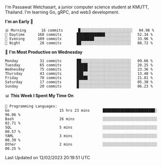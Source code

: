
I'm Passawat Wetchasart, a junior computer science student at KMUTT, Thailand. I'm learning Go, gRPC, and web3 development.



<!--START_SECTION:waka-->
**I'm an Early 🐤** 

```text
🌞 Morning       16 commits       █░░░░░░░░░░░░░░░░░░░░░░░░   04.98 % 
🌆 Daytime      168 commits       █████████████░░░░░░░░░░░░   52.34 % 
🌃 Evening      109 commits       ████████░░░░░░░░░░░░░░░░░   33.96 % 
🌙 Night         28 commits       ██░░░░░░░░░░░░░░░░░░░░░░░   08.72 % 

```
📅 **I'm Most Productive on Wednesday** 

```text
Monday          31 commits       ██░░░░░░░░░░░░░░░░░░░░░░░   09.66 % 
Tuesday         65 commits       █████░░░░░░░░░░░░░░░░░░░░   20.25 % 
Wednesday       75 commits       █████░░░░░░░░░░░░░░░░░░░░   23.36 % 
Thursday        43 commits       ███░░░░░░░░░░░░░░░░░░░░░░   13.40 % 
Friday          70 commits       █████░░░░░░░░░░░░░░░░░░░░   21.81 % 
Saturday        17 commits       █░░░░░░░░░░░░░░░░░░░░░░░░   05.30 % 
Sunday          20 commits       █░░░░░░░░░░░░░░░░░░░░░░░░   06.23 % 

```


📊 **This Week I Spent My Time On** 

```text
💬 Programming Languages: 
Go                       15 hrs 23 mins      ████████████████████████░   96.06 % 
Bash                     26 mins             ░░░░░░░░░░░░░░░░░░░░░░░░░   02.71 % 
SQL                      5 mins              ░░░░░░░░░░░░░░░░░░░░░░░░░   00.57 % 
YAML                     3 mins              ░░░░░░░░░░░░░░░░░░░░░░░░░   00.39 % 
Other                    2 mins              ░░░░░░░░░░░░░░░░░░░░░░░░░   00.25 % 

```


 Last Updated on 12/02/2023 20:19:51 UTC
<!--END_SECTION:waka-->

<!--
**markpassawat/markpassawat** is a ✨ _special_ ✨ repository because its `README.md` (this file) appears on your GitHub profile.

Here are some ideas to get you started:

- 🔭 I’m currently working on ...
- 🌱 I’m currently learning ...
- 👯 I’m looking to collaborate on ...
- 🤔 I’m looking for help with ...
- 💬 Ask me about ...
- 📫 How to reach me: ...
- 😄 Pronouns: He/Him
- ⚡ Fun fact: ...
-->

